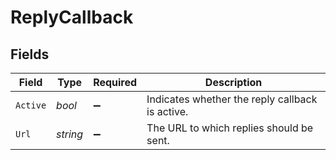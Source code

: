 # ReplyCallback


## Fields

| Field                                           | Type                                            | Required                                        | Description                                     |
| ----------------------------------------------- | ----------------------------------------------- | ----------------------------------------------- | ----------------------------------------------- |
| `Active`                                        | *bool*                                          | :heavy_minus_sign:                              | Indicates whether the reply callback is active. |
| `Url`                                           | *string*                                        | :heavy_minus_sign:                              | The URL to which replies should be sent.        |